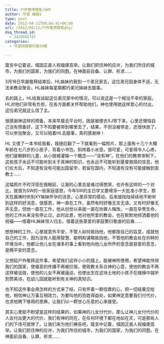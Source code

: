 ```yaml
---
title: 户外敬拜随笔/GHY
author: 守望 编辑1
type: post
date: 2012-04-11T09:04:41+00:00
url: /2012/04/11/户外敬拜随笔ghy/
dsq_thread_id:
  - 2429581747
categories:
  - 守望网络期刊第24期

---
```

箴言中记着说，城因正直人祝福便高举。让我们抓住神的应许，为我们所住的城市，为我们的国家，为我们的同胞，在神面前自备、认罪、祈求……

<p align="center">
  <strong><!--more--></strong>
</p>

3月18日早晨敬拜结束后，HL姊妹约我到一个弟兄家去，这位弟兄因身体不适，无法来教会聚会，HL姊妹每星期都约弟兄姊妹去服事。

去的路上，HL给我谈起这位弟兄家中的情况，可以说这是一个相当不幸的家庭。HL对他们非常有负担，在各方面都关怀帮助他们，神也使用她这样爱心的付出，这位弟兄就这么信了主。

很感谢神这样的预备，本来早晨去平台时，因是被便衣XJ带下来，心里还懊恼自己没有预备好，这下不知要被带到哪里去了，结果，不但没被带走，还很快放了，可以参加聚会，又可以陪着HL去服事，真的感谢神！

HL 又借了一本书给我看，我随后翻了一下就看到一幅照片，那上面有十几个大概年龄在七八岁的小孩子，背着小书包，斜挎着小水壶，很可爱，可爱得令人心疼，他们是朝鲜的儿童，从小就被灌输一个概念——“没有神”。在他们的教育体制下，这些孩子永远不可能听到关于真神的知识，也永远不可能听到基督救赎的信息，他们长大后，不知道有没有可能出国留学，若留在国内，不知道有没有可能接触到宣教士……

这幅照片不时浮现在我眼前，让我的心里总是难过得想哭，也许有这样的一个对比，就很为SW的一些家庭感恩，今年SW的主日学又要增添一大批准小学生，那天在晨祷时听到XY姊妹怀孕的消息，心里异常的感动，后来就陆陆续续地不断听到这样的好消息，很感恩，神一直在工作，虽然有时好像无言无语，又有时好像无声无息，但他一直在工作，他从创世以来就一直在劝罪人悔改，一直在孕育生命，他的工作从来没有停止过，此时此景，他对他所爱的教会，也在默默地倾洒着他的祝福——借着HL姊妹领人归主，借着这些蒙爱的家庭繁衍敬虔的后裔……

想想神的工作，心里就意外平安，不管人如何抵挡他，他都按自己的旨意，成就他自己的工作，因为没有人能用智慧、聪明和谋略抵挡他，不管他的教会处在何种的环境当中，他都让他儿女在诸多的事上看到他向他儿女所怀的意念是慈爱的意念，是赐平安的意念。

又想起户外敬拜这件事，希望我们这样小小的摆上，能被神所使用，希望神能怜悯我们的国家，使福音的传播不再被拦阻，使政教关系合神的心意，使他的教会不再这样被诋毁，使他的儿女不再被逼迫，也使出生在这块土地的小孩子在襁褓中就听到赞美诗，在幼儿园就能听到有关神的真知识。

也不知这件事会用怎样的方式来了结，只有怀着一颗信靠的心，把一切结果交给他，相信神让万事互相效力，为要叫他的百姓得益处，如果神定意要我们付代价，也求他赐下够用的恩典，让我们以一颗甘心乐意的心来接受。

其实心里挺不盼望是这样的结果的，如果神的儿女付代价，那么让神儿女付代价的人会付出更大的代价，我们有神的同在，在任何环境下都在地如在天，可是那些人们的下场可就惨了。让我们来为他们祷告吧，箴言中记着，城因正直人祝福便高举。让我们抓住神的应许，为我们所住的城市，为我们的国家，为我们的同胞，在神面前自备、认罪、祈求……

&nbsp;

&nbsp;